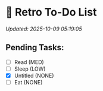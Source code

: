 # 📝 Retro To-Do List
_Updated: 2025-10-09 05:19:05_

## Pending Tasks:

- [ ] Read (MED)
- [ ] Sleep (LOW)
- [x] Untitled (NONE)
- [ ] Eat (NONE)
